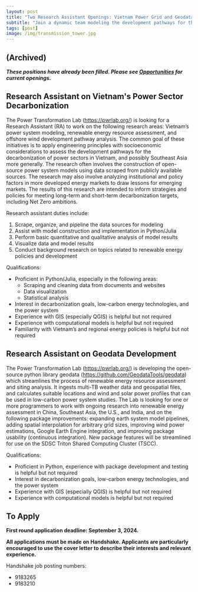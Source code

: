 ```yaml
---
layout: post
title: "Two Research Assistant Openings: Vietnam Power Grid and Geodata Renewable Resource Assessment"
subtitle: "Join a dynamic team modeling the development pathways for the decarbonization of Vietnam's power sector and developing open-source tools for renewable energy resource assessment and modeling"
tags: [post]
image: /img/transmission_tower.jpg
---
```


## (Archived)

**_These positions have already been filled. Please see [Opportunities](/opportunities.html) for current openings._**

## Research Assistant on Vietnam's Power Sector Decarbonization

The Power Transformation Lab (https://pwrlab.org/) is looking for a Research Assistant (RA) to work on the following research areas: Vietnam’s power system modeling, renewable energy resource assessment, and offshore wind development pathway analysis.
The common goal of these initiatives is to apply engineering principles with socioeconomic considerations to assess the development pathways for the decarbonization of power sectors in Vietnam, and possibly Southeast Asia more generally. The research often involves the construction of open-source power system models using data scraped from publicly available sources. The research may also involve analyzing institutional and policy factors in more developed energy markets to draw lessons for emerging markets. The results of this research are intended to inform strategies and policies for meeting long-term and short-term decarbonization targets, including Net Zero ambitions.

Research assistant duties include:
1.	Scrape, organize, and pipeline the data sources for modeling
2.	Assist with model construction and implementation in Python/Julia
3.	Perform basic quantitative and qualitative analysis of model results
4.	Visualize data and model results
5.	Conduct background research on topics related to renewable energy policies and development

Qualifications:
- Proficient in Python/Julia, especially in the following areas:
  - Scraping and cleaning data from documents and websites
  - Data visualization
  - Statistical analysis
- Interest in decarbonization goals, low-carbon energy technologies, and the power system
- Experience with GIS (especially QGIS) is helpful but not required
- Experience with computational models is helpful but not required
- Familiarity with Vietnam’s and regional energy policies is helpful but not required

## Research Assistant on Geodata Development

The Power Transformation Lab (https://pwrlab.org/) is developing the open-source python library geodata (https://github.com/GeodataTools/geodata) which streamlines the process of renewable energy resource assessment and siting analysis. It ingests multi-TB weather data and geospatial files, and calculates suitable locations and wind and solar power profiles that can be used in low-carbon power system studies. The Lab is looking for one or more programmers to work with ongoing research into renewable energy assessment in China, Southeast Asia, the U.S., and India, and on the following package improvements: expanding earth system model pipelines, adding spatial interpolation for arbitrary grid sizes, improving wind power estimations, Google Earth Engine integration, and improving package usability (continuous integration). New package features will be streamlined for use on the SDSC Triton Shared Computing Cluster (TSCC).


Qualifications:
- Proficient in Python, experience with package development and testing is helpful but not required
- Interest in decarbonization goals, low-carbon energy technologies, and the power system
- Experience with GIS (especially QGIS) is helpful but not required
- Experience with computational models is helpful but not required


## To Apply

**First round application deadline: September 3, 2024.**

**All applications must be made on Handshake. Applicants are particularly encouraged to use the cover letter to describe their interests and relevant experience.**

Handshake job posting numbers:
- 9183265
- 9183210

